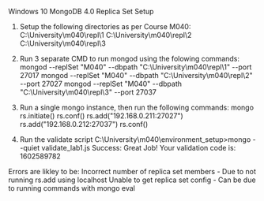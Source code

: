 Windows 10 MongoDB 4.0 Replica Set Setup

1. Setup the following directories as per Course M040:
C:\University\m040\repl\1
C:\University\m040\repl\2
C:\University\m040\repl\3
  
2. Run 3 separate CMD to run mongod using the folowing commands:  
mongod --replSet "M040" --dbpath "C:\University\m040\repl\1" --port 27017
mongod --replSet "M040" --dbpath "C:\University\m040\repl\2" --port 27027
mongod --replSet "M040" --dbpath "C:\University\m040\repl\3" --port 27037

3. Run a single mongo instance, then run the following commands:
mongo 	rs.initiate()
		rs.conf()
	 	rs.add("192.168.0.211:27027")
	 	rs.add("192.168.0.212:27037")
	 	rs.conf()

4. Run the validate script
C:\University\m040\environment_setup>mongo --quiet validate_lab1.js
Success:
Great Job! Your validation code is:
1602589782

Errors are likley to be:
Incorrect number of replica set members - Due to not running rs.add using localhost
Unable to get replica set config - Can be due to running commands with mongo eval

